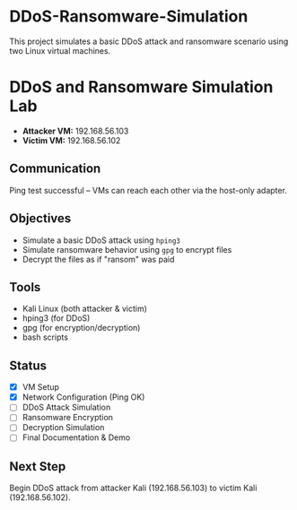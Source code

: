 # DDoS-Ransomware-Simulation
This project simulates a basic DDoS attack and ransomware scenario using two Linux virtual machines.
#  DDoS and Ransomware Simulation Lab


- **Attacker VM:** 192.168.56.103
- **Victim VM:** 192.168.56.102

##  Communication
Ping test successful – VMs can reach each other via the host-only adapter.

##  Objectives
- Simulate a basic DDoS attack using `hping3`
- Simulate ransomware behavior using `gpg` to encrypt files
- Decrypt the files as if "ransom" was paid

##  Tools
- Kali Linux (both attacker & victim)
- hping3 (for DDoS)
- gpg (for encryption/decryption)
- bash scripts

##  Status
- [x] VM Setup
- [x] Network Configuration (Ping OK)
- [ ] DDoS Attack Simulation
- [ ] Ransomware Encryption
- [ ] Decryption Simulation
- [ ] Final Documentation & Demo

##  Next Step
Begin DDoS attack from attacker Kali (192.168.56.103) to victim Kali (192.168.56.102).
